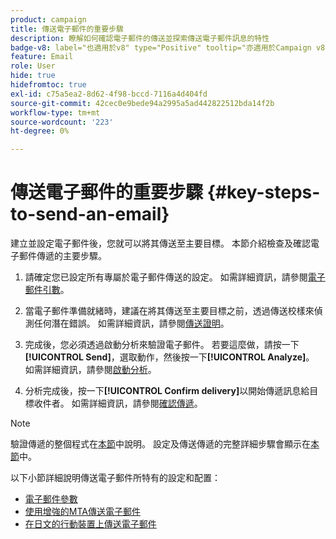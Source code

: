 ```yaml
---
product: campaign
title: 傳送電子郵件的重要步驟
description: 瞭解如何確認電子郵件的傳送並探索傳送電子郵件訊息的特性
badge-v8: label="也適用於v8" type="Positive" tooltip="亦適用於Campaign v8"
feature: Email
role: User
hide: true
hidefromtoc: true
exl-id: c75a5ea2-8d62-4f98-bccd-7116a4d404fd
source-git-commit: 42cec0e9bede94a2995a5ad442822512bda14f2b
workflow-type: tm+mt
source-wordcount: '223'
ht-degree: 0%

---
```


# 傳送電子郵件的重要步驟 {#key-steps-to-send-an-email}

建立並設定電子郵件後，您就可以將其傳送至主要目標。 本節介紹檢查及確認電子郵件傳遞的主要步驟。

1. 請確定您已設定所有專屬於電子郵件傳送的設定。 如需詳細資訊，請參閱[電子郵件引數](email-parameters.md)。
1. 當電子郵件準備就緒時，建議在將其傳送至主要目標之前，透過傳送校樣來偵測任何潛在錯誤。 如需詳細資訊，請參閱[傳送證明](steps-validating-the-delivery.md#sending-a-proof)。

1. 完成後，您必須透過啟動分析來驗證電子郵件。 若要這麼做，請按一下&#x200B;**[!UICONTROL Send]**，選取動作，然後按一下&#x200B;**[!UICONTROL Analyze]**。 如需詳細資訊，請參閱[啟動分析](steps-validating-the-delivery.md#analyzing-the-delivery)。

1. 分析完成後，按一下&#x200B;**[!UICONTROL Confirm delivery]**&#x200B;以開始傳遞訊息給目標收件者。 如需詳細資訊，請參閱[確認傳遞](steps-sending-the-delivery.md#confirming-delivery)。

   <!--Add screenshot with analysis done and Confirm delivery button activated.-->

>[!NOTE]
>
>驗證傳遞的整個程式在[本節](steps-validating-the-delivery.md)中說明。 設定及傳送傳遞的完整詳細步驟會顯示在[本節](steps-sending-the-delivery.md)中。

以下小節詳細說明傳送電子郵件所特有的設定和配置：
<!--* [Generating the mirror page](generating-mirror-page.md)
* [Email BCC](email-bcc.md)-->
* [電子郵件參數](email-parameters.md)
* [使用增強的MTA傳送電子郵件](sending-with-enhanced-mta.md)
* [在日文的行動裝置上傳送電子郵件](sending-emails-on-japanese-mobiles.md)
